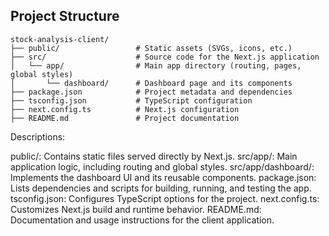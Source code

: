 ## Project Structure

```
stock-analysis-client/
├── public/                 # Static assets (SVGs, icons, etc.)
├── src/                    # Source code for the Next.js application
│   └── app/                # Main app directory (routing, pages, global styles)
│       └── dashboard/      # Dashboard page and its components
├── package.json            # Project metadata and dependencies
├── tsconfig.json           # TypeScript configuration
├── next.config.ts          # Next.js configuration
├── README.md               # Project documentation
```

Descriptions:

public/: Contains static files served directly by Next.js.
src/app/: Main application logic, including routing and global styles.
src/app/dashboard/: Implements the dashboard UI and its reusable components.
package.json: Lists dependencies and scripts for building, running, and testing the app.
tsconfig.json: Configures TypeScript options for the project.
next.config.ts: Customizes Next.js build and runtime behavior.
README.md: Documentation and usage instructions for the client application.

